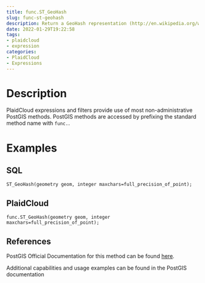 ```yaml
---
title: func.ST_GeoHash
slug: func-st-geohash
description: Return a GeoHash representation (http://en.wikipedia.org/wiki/Geohash) of the geometry
date: 2022-01-29T19:22:58
tags:
- plaidcloud
- expression
categories:
- PlaidCloud
- Expressions
---
```



# Description


PlaidCloud expressions and filters provide use of most non-administrative PostGIS methods. PostGIS methods are accessed by prefixing the standard method name with `func.`.



# Examples


## SQL



```
ST_GeoHash(geometry geom, integer maxchars=full_precision_of_point);
```


## PlaidCloud



```
func.ST_GeoHash(geometry geom, integer maxchars=full_precision_of_point);
```


## References


PostGIS Official Documentation for this method can be found [here](https://postgis.net/docs/manual-3.1/ST_GeoHash.html).



Additional capabilities and usage examples can be found in the PostGIS documentation

